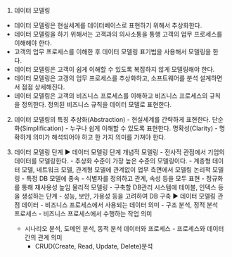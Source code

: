 1. 데이터 모델링
 - 데이터 모델링은 현실세계를 데이터베이스로 표현하기 위해서 추상화한다. 
 - 데이터 모델링을 하기 위해서는 고객과의 의사소통을 통행 고객의 업무 프로세스를 이해해야 한다. 
 - 고객의 업무 프로세스를 이해한 후 데이터 모델링 표기법을 사용해서 모델링을 한다. 
 - 데이터 모델링은 고객이 쉽게 이해할 수 있도록 복잡하지 않게 모델링해야 한다.
 - 데이터 모델링은 고갱의 업무 프로세스를 추상화하고, 소프트웨어를 분석 설계하면서 점점 상세해진다. 
 - 데이터 모델링은 고객의 비즈니스 프로세스를 이해하고 비즈니스 프로세스의 규칙을 정의한다. 정의된 비즈니스 규칙을 데이터 모델로 표현한다. 

2. 데이터 모델링의 특징 
추상화(Abstraction) - 현실세계를 간략하게 표현한다. 
단순화(Simplification) - 누구나 쉽게 이해할 수 있도록 표현한다. 
명확성(Clarity) - 명확하게 의미가 해석되어야 하고 한 가지 의미를 가져야 한다.

3. 데이터 모델링 단계 
► 데이터 모델링 단계
개념적 모델링 - 전사적 관점에서 기업의 데이터를 모델링한다.
	      - 추상화 수준이 가장 높은 수준의 모델링이다.
	      - 계층형 데이터 모델, 네트워크 모델, 관계형 모델에 관계없이 업무 측면에서 모델링
논리적 모델링 - 특정 DB 모델에 종속
	      - 식별자를 정의하고 관계, 속성 등을 모두 표현
	      - 정규화를 통해 재사용성 높임
물리적 모델링 - 구축할 DB관리 시스템에 테이블, 인덱스 등을 생성하는 단계
	      - 성능, 보안, 가용성 등을 고려하여 DB 구축
► 데이터 모델링 관점
데이터 - 비즈니스 프로세스에서 사용되는 데이터 의미
         - 구조 분석, 정적 분석
프로세스 - 비즈니스 프로세스에서 수행하는 작업 의미
	- 시나리오 분석, 도메인 분석, 동적 분석
데이터와 프로세스 - 프로세스와 데이터 간의 관계 의미
		- CRUD(Create, Read, Update, Delete)분석